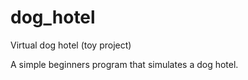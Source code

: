 # dog_hotel
Virtual dog hotel (toy project)

A simple beginners program that simulates a dog hotel. 
